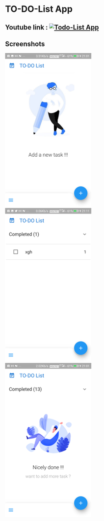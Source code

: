 # TO-DO-List App

## Youtube link : [![Todo-List App](http://img.youtube.com/vi/Bfli6kkHH4/0.jpg)](https://www.youtube.com/watch?v=mBfli6kkHH4)


## Screenshots

<img src="first appearing.png" height="500em" /> <img src="tracking cmpltd list.png" height="500em" /><img src="anotherState.png" height="500em" />




